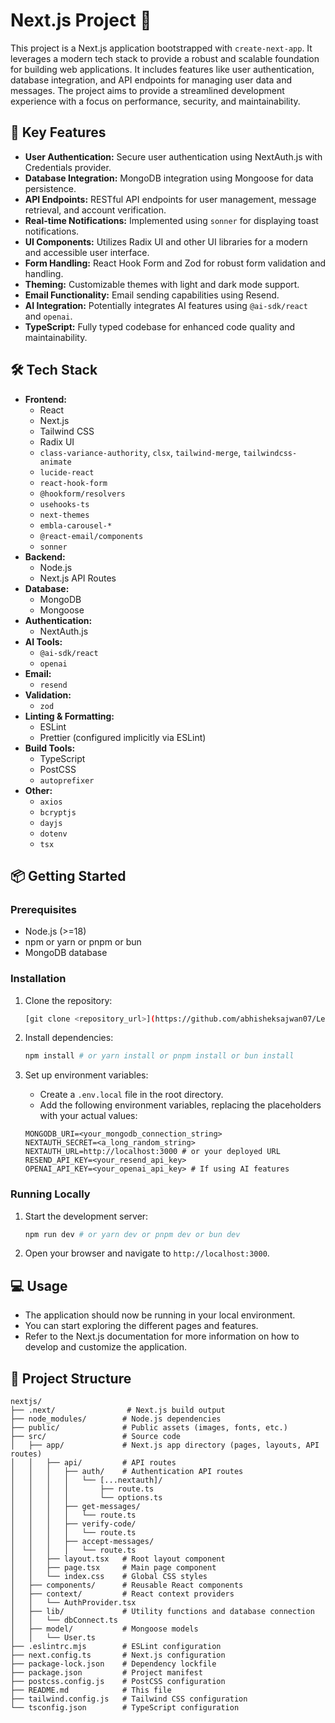 # Next.js Project 🚀

This project is a Next.js application bootstrapped with `create-next-app`. It leverages a modern tech stack to provide a robust and scalable foundation for building web applications. It includes features like user authentication, database integration, and API endpoints for managing user data and messages. The project aims to provide a streamlined development experience with a focus on performance, security, and maintainability.

## 🚀 Key Features

- **User Authentication:** Secure user authentication using NextAuth.js with Credentials provider.
- **Database Integration:** MongoDB integration using Mongoose for data persistence.
- **API Endpoints:** RESTful API endpoints for user management, message retrieval, and account verification.
- **Real-time Notifications:** Implemented using `sonner` for displaying toast notifications.
- **UI Components:** Utilizes Radix UI and other UI libraries for a modern and accessible user interface.
- **Form Handling:** React Hook Form and Zod for robust form validation and handling.
- **Theming:** Customizable themes with light and dark mode support.
- **Email Functionality:** Email sending capabilities using Resend.
- **AI Integration:** Potentially integrates AI features using `@ai-sdk/react` and `openai`.
- **TypeScript:** Fully typed codebase for enhanced code quality and maintainability.

## 🛠️ Tech Stack

- **Frontend:**
    - React
    - Next.js
    - Tailwind CSS
    - Radix UI
    - `class-variance-authority`, `clsx`, `tailwind-merge`, `tailwindcss-animate`
    - `lucide-react`
    - `react-hook-form`
    - `@hookform/resolvers`
    - `usehooks-ts`
    - `next-themes`
    - `embla-carousel-*`
    - `@react-email/components`
    - `sonner`
- **Backend:**
    - Node.js
    - Next.js API Routes
- **Database:**
    - MongoDB
    - Mongoose
- **Authentication:**
    - NextAuth.js
- **AI Tools:**
    - `@ai-sdk/react`
    - `openai`
- **Email:**
    - `resend`
- **Validation:**
    - `zod`
- **Linting & Formatting:**
    - ESLint
    - Prettier (configured implicitly via ESLint)
- **Build Tools:**
    - TypeScript
    - PostCSS
    - `autoprefixer`
- **Other:**
    - `axios`
    - `bcryptjs`
    - `dayjs`
    - `dotenv`
    - `tsx`

## 📦 Getting Started

### Prerequisites

- Node.js (>=18)
- npm or yarn or pnpm or bun
- MongoDB database

### Installation

1.  Clone the repository:

    ```bash
    [git clone <repository_url>](https://github.com/abhisheksajwan07/LearnNextJs2.git)
    
    ```

2.  Install dependencies:

    ```bash
    npm install # or yarn install or pnpm install or bun install
    ```

3.  Set up environment variables:

    - Create a `.env.local` file in the root directory.
    - Add the following environment variables, replacing the placeholders with your actual values:

    ```
    MONGODB_URI=<your_mongodb_connection_string>
    NEXTAUTH_SECRET=<a_long_random_string>
    NEXTAUTH_URL=http://localhost:3000 # or your deployed URL
    RESEND_API_KEY=<your_resend_api_key>
    OPENAI_API_KEY=<your_openai_api_key> # If using AI features
    ```

### Running Locally

1.  Start the development server:

    ```bash
    npm run dev # or yarn dev or pnpm dev or bun dev
    ```

2.  Open your browser and navigate to `http://localhost:3000`.

## 💻 Usage

- The application should now be running in your local environment.
- You can start exploring the different pages and features.
- Refer to the Next.js documentation for more information on how to develop and customize the application.

## 📂 Project Structure

```
nextjs/
├── .next/                # Next.js build output
├── node_modules/        # Node.js dependencies
├── public/              # Public assets (images, fonts, etc.)
├── src/                 # Source code
│   ├── app/             # Next.js app directory (pages, layouts, API routes)
│   │   ├── api/         # API routes
│   │   │   ├── auth/    # Authentication API routes
│   │   │   │   └── [...nextauth]/
│   │   │   │       ├── route.ts
│   │   │   │       └── options.ts
│   │   │   ├── get-messages/
│   │   │   │   └── route.ts
│   │   │   ├── verify-code/
│   │   │   │   └── route.ts
│   │   │   ├── accept-messages/
│   │   │   │   └── route.ts
│   │   ├── layout.tsx   # Root layout component
│   │   ├── page.tsx     # Main page component
│   │   └── index.css    # Global CSS styles
│   ├── components/      # Reusable React components
│   ├── context/         # React context providers
│   │   └── AuthProvider.tsx
│   ├── lib/             # Utility functions and database connection
│   │   └── dbConnect.ts
│   ├── model/           # Mongoose models
│   │   └── User.ts
├── .eslintrc.mjs        # ESLint configuration
├── next.config.ts       # Next.js configuration
├── package-lock.json    # Dependency lockfile
├── package.json         # Project manifest
├── postcss.config.js    # PostCSS configuration
├── README.md            # This file
├── tailwind.config.js   # Tailwind CSS configuration
└── tsconfig.json        # TypeScript configuration
```


